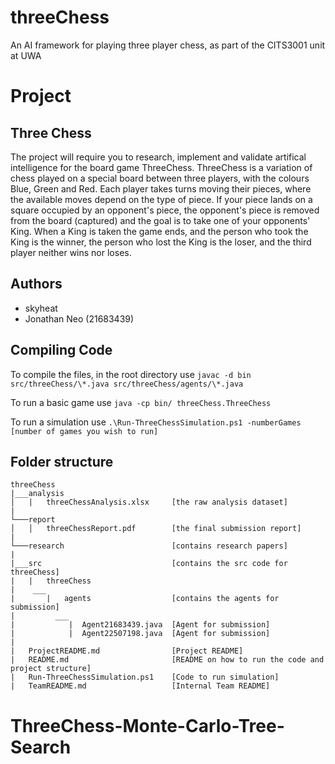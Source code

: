 # threeChess
An AI framework for playing three player chess, as part of the CITS3001 unit at UWA

# Project

## Three Chess
The project will require you to research, implement and validate artifical intelligence for the board game ThreeChess. ThreeChess is a variation of chess played on a special board between three players, with the colours Blue, Green and Red. Each player takes turns moving their pieces, where the available moves depend on the type of piece. If your piece lands on a square occupied by an opponent's piece, the opponent's piece is removed from the board (captured) and the goal is to take one of your opponents' King. When a King is taken the game ends, and the person who took the King is the winner, the person who lost the King is the loser, and the third player neither wins nor loses.


## Authors 
- skyheat
- Jonathan Neo (21683439)

## Compiling Code

To compile the files, in the root directory use `javac -d bin src/threeChess/\*.java src/threeChess/agents/\*.java`

To run a basic game use `java -cp bin/ threeChess.ThreeChess`

To run a simulation use `.\Run-ThreeChessSimulation.ps1 -numberGames [number of games you wish to run]`

## Folder structure
```
threeChess
|___analysis
│   |   threeChessAnalysis.xlsx     [the raw analysis dataset]
|
└───report
│   │   threeChessReport.pdf        [the final submission report]
|
└───research                        [contains research papers]
| 
|___src                             [contains the src code for threeChess]
|   |   threeChess
|    ___
|       |   agents                  [contains the agents for submission]
|         ___
|            |  Agent21683439.java  [Agent for submission]
|            |  Agent22507198.java  [Agent for submission]
|
|   ProjectREADME.md                [Project README]
|   README.md                       [README on how to run the code and project structure]
|   Run-ThreeChessSimulation.ps1    [Code to run simulation]
|   TeamREADME.md                   [Internal Team README]
```
# ThreeChess-Monte-Carlo-Tree-Search
